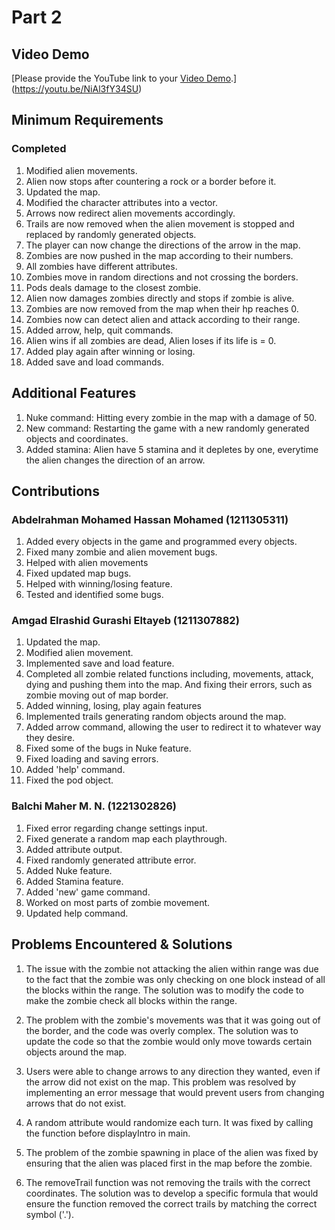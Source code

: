 # Part 2

## Video Demo

[Please provide the YouTube link to your [Video Demo](https://youtube.com).](https://youtu.be/NiAl3fY34SU)

## Minimum Requirements

### Completed

1. Modified alien movements.
2. Alien now stops after countering a rock or a border before it.
3. Updated the map.
4. Modified the character attributes into a vector.
5. Arrows now redirect alien movements accordingly.
6. Trails are now removed when the alien movement is stopped and replaced by randomly generated objects.
7. The player can now change the directions of the arrow in the map.
8. Zombies are now pushed in the map according to their numbers.
9. All zombies have different attributes.
10. Zombies move in random directions and not crossing the borders.
11. Pods deals damage to the closest zombie.
12. Alien now damages zombies directly and stops if zombie is alive.
13. Zombies are now removed from the map when their hp reaches 0.
14. Zombies now can detect alien and attack according to their range.
15. Added arrow, help, quit commands.
16. Alien wins if all zombies are dead, Alien loses if its life is = 0.
17. Added play again after winning or losing.
18. Added save and load commands.


## Additional Features

1. Nuke command: Hitting every zombie in the map with a damage of 50.
2. New command: Restarting the game with a new randomly generated objects and coordinates.
3. Added stamina: Alien have 5 stamina and it depletes by one, everytime the alien changes the direction of an arrow.

## Contributions

### Abdelrahman Mohamed Hassan Mohamed (1211305311)

1. Added every objects in the game and programmed every objects.
2. Fixed many zombie and alien movement bugs.
3. Helped with alien movements
4. Fixed updated map bugs.
5. Helped with winning/losing feature.
6. Tested and identified some bugs.

### Amgad Elrashid Gurashi Eltayeb (1211307882)

1. Updated the map.
2. Modified alien movement.
3. Implemented save and load feature.
4. Completed all zombie related functions including, movements, attack, dying and pushing them into the map. And fixing their errors, such as zombie moving out of map border.
5. Added winning, losing, play again features
6. Implemented trails generating random objects around the map.
7. Added arrow command, allowing the user to redirect it to whatever way they desire.
8. Fixed some of the bugs in Nuke feature.
9. Fixed loading and saving errors.
10. Added 'help' command.
11. Fixed the pod object.

### Balchi Maher M.  N. (1221302826)

1. Fixed error regarding change settings input.
2. Fixed generate a random map each playthrough.
3. Added attribute output.
4. Fixed randomly generated attribute error.
5. Added Nuke feature.
6. Added Stamina feature.
7. Added 'new' game command.
8. Worked on most parts of zombie movement.
9. Updated help command.

## Problems Encountered & Solutions
1. The issue with the zombie not attacking the alien within range was due to the fact that the zombie was only checking on one block instead of all the blocks within the range. The solution was to modify the code to make the zombie check all blocks within the range.

2. The problem with the zombie's movements was that it was going out of the border, and the code was overly complex. The solution was to update the code so that the zombie would only move towards certain objects around the map.

3. Users were able to change arrows to any direction they wanted, even if the arrow did not exist on the map. This problem was resolved by implementing an error message that would prevent users from changing arrows that do not exist.

4. A random attribute would randomize each turn. It was fixed by calling the function before displayIntro in main.

5. The problem of the zombie spawning in place of the alien was fixed by ensuring that the alien was placed first in the map before the zombie.

6. The removeTrail function was not removing the trails with the correct coordinates. The solution was to develop a specific formula that would ensure the function removed the correct trails by matching the correct symbol ('.').

